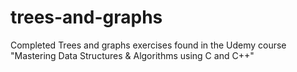 # trees-and-graphs
Completed Trees and graphs exercises found in the Udemy course "Mastering Data Structures &amp; Algorithms using C and C++" 
